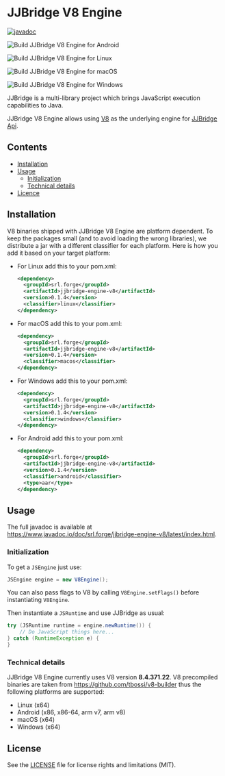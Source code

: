 # JJBridge V8 Engine

[![javadoc](https://javadoc.io/badge2/srl.forge/jjbridge-engine-v8/javadoc.svg)](https://javadoc.io/doc/srl.forge/jjbridge-engine-v8)

![Build JJBridge V8 Engine for Android](https://github.com/Forge-Srl/jjbridge-engine-v8/workflows/Build%20JJBridge%20V8%20Engine%20for%20Android/badge.svg?branch=main)

![Build JJBridge V8 Engine for Linux](https://github.com/Forge-Srl/jjbridge-engine-v8/workflows/Build%20JJBridge%20V8%20Engine%20for%20Linux/badge.svg?branch=main)

![Build JJBridge V8 Engine for macOS](https://github.com/Forge-Srl/jjbridge-engine-v8/workflows/Build%20JJBridge%20V8%20Engine%20for%20macOS/badge.svg?branch=main)

![Build JJBridge V8 Engine for Windows](https://github.com/Forge-Srl/jjbridge-engine-v8/workflows/Build%20JJBridge%20V8%20Engine%20for%20Windows/badge.svg?branch=main)

JJBridge is a multi-library project which brings JavaScript execution capabilities to Java.

JJBridge V8 Engine allows using [V8](https://v8.dev/) as the underlying engine for [JJBridge Api](https://github.com/Forge-Srl/jjbridge-api).

## Contents

- [Installation](#installation)
- [Usage](#usage)
  - [Initialization](#initialization)
  - [Technical details](#technical-details)
- [Licence](#license)

## Installation
V8 binaries shipped with JJBridge V8 Engine are platform dependent. To keep the packages small (and to avoid loading the 
wrong libraries), we distribute a jar with a different classifier for each platform. Here is how you add it based on 
your target platform:

- For Linux add this to your pom.xml:
  ```xml
  <dependency>
    <groupId>srl.forge</groupId>
    <artifactId>jjbridge-engine-v8</artifactId>
    <version>0.1.4</version>
    <classifier>linux</classifier>
  </dependency>
  ```
- For macOS add this to your pom.xml:
  ```xml
  <dependency>
    <groupId>srl.forge</groupId>
    <artifactId>jjbridge-engine-v8</artifactId>
    <version>0.1.4</version>
    <classifier>macos</classifier>
  </dependency>
  ```
- For Windows add this to your pom.xml:
  ```xml
  <dependency>
    <groupId>srl.forge</groupId>
    <artifactId>jjbridge-engine-v8</artifactId>
    <version>0.1.4</version>
    <classifier>windows</classifier>
  </dependency>
  ```
- For Android add this to your pom.xml:
  ```xml
  <dependency>
    <groupId>srl.forge</groupId>
    <artifactId>jjbridge-engine-v8</artifactId>
    <version>0.1.4</version>
    <classifier>android</classifier>
    <type>aar</type>
  </dependency>
  ```

## Usage
The full javadoc is available at <https://www.javadoc.io/doc/srl.forge/jjbridge-engine-v8/latest/index.html>.

### Initialization
To get a `JSEngine` just use:
```java
JSEngine engine = new V8Engine();
```
You can also pass flags to V8 by calling `V8Engine.setFlags()` before instantiating `V8Engine`.

Then instantiate a `JSRuntime` and use JJBridge as usual:
```java
try (JSRuntime runtime = engine.newRuntime()) {
    // Do JavaScript things here...
} catch (RuntimeException e) {
}
```

### Technical details
JJBridge V8 Engine currently uses V8 version **8.4.371.22**. V8 precompiled binaries are taken from
<https://github.com/tbossi/v8-builder> thus the following platforms are supported:
- Linux (x64)
- Android (x86, x86-64, arm v7, arm v8)
- macOS (x64)
- Windows (x64)

## License

See the [LICENSE](LICENSE.md) file for license rights and limitations (MIT).
